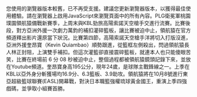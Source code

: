 您使用的瀏覽器版本較舊，已不再受支援。建議您更新瀏覽器版本，以獲得最佳使用體驗。請在瀏覽器上啟用JavaScript來瀏覽頁面中的所有內容。PLG衛冕軍桃園璞園領航猿備戰新賽季，上周末與KBL勁旅高陽索諾天空槍手交進行流賽。比賽後段，對方亞洲外援一次劇力萬鈞的補扣灌碎籃板，讓比賽被迫中止，領航猿在官方頻道釋出影片還原當下狀況。比賽第四節，高陽索諾天空槍手洋將切入打版沒進，亞洲外援奎昂寶（Kevin Quiambao）順勢跟進，從籃框左側殺出，閃過領航猿長人林正封阻，上演雙手補扣。但這次灌籃卻直接震碎籃板，就連本人也只能傻眼苦笑，比賽在終場前 6 分 08 秒被迫中止，整個過程都被領航猿鏡頭記錄下來，並放在Youtube頻道。奎昂寶身高195公分，現年24歲，是球隊主戰鋒線之一。上季在KBL以亞外身分斬獲場均16.9分、6.3籃板、3.9助攻。領航猿將在10月8號進行東亞超級籃球聯賽(EASL)開幕戰，對決日本職籃強權琉球黃金國王，重演上季四強戲碼，並爭取小組賽首勝。